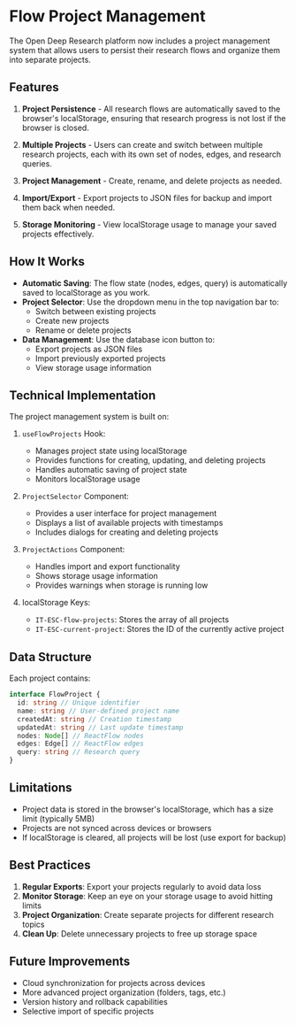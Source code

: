 # Flow Project Management

The Open Deep Research platform now includes a project management system that allows users to persist their research flows and organize them into separate projects.

## Features

1. **Project Persistence** - All research flows are automatically saved to the browser's localStorage, ensuring that research progress is not lost if the browser is closed.

2. **Multiple Projects** - Users can create and switch between multiple research projects, each with its own set of nodes, edges, and research queries.

3. **Project Management** - Create, rename, and delete projects as needed.

4. **Import/Export** - Export projects to JSON files for backup and import them back when needed.

5. **Storage Monitoring** - View localStorage usage to manage your saved projects effectively.

## How It Works

-   **Automatic Saving**: The flow state (nodes, edges, query) is automatically saved to localStorage as you work.
-   **Project Selector**: Use the dropdown menu in the top navigation bar to:
    -   Switch between existing projects
    -   Create new projects
    -   Rename or delete projects
-   **Data Management**: Use the database icon button to:
    -   Export projects as JSON files
    -   Import previously exported projects
    -   View storage usage information

## Technical Implementation

The project management system is built on:

1. `useFlowProjects` Hook:

    - Manages project state using localStorage
    - Provides functions for creating, updating, and deleting projects
    - Handles automatic saving of project state
    - Monitors localStorage usage

2. `ProjectSelector` Component:

    - Provides a user interface for project management
    - Displays a list of available projects with timestamps
    - Includes dialogs for creating and deleting projects

3. `ProjectActions` Component:

    - Handles import and export functionality
    - Shows storage usage information
    - Provides warnings when storage is running low

4. localStorage Keys:
    - `IT-ESC-flow-projects`: Stores the array of all projects
    - `IT-ESC-current-project`: Stores the ID of the currently active project

## Data Structure

Each project contains:

```typescript
interface FlowProject {
  id: string // Unique identifier
  name: string // User-defined project name
  createdAt: string // Creation timestamp
  updatedAt: string // Last update timestamp
  nodes: Node[] // ReactFlow nodes
  edges: Edge[] // ReactFlow edges
  query: string // Research query
}
```

## Limitations

-   Project data is stored in the browser's localStorage, which has a size limit (typically 5MB)
-   Projects are not synced across devices or browsers
-   If localStorage is cleared, all projects will be lost (use export for backup)

## Best Practices

1. **Regular Exports**: Export your projects regularly to avoid data loss
2. **Monitor Storage**: Keep an eye on your storage usage to avoid hitting limits
3. **Project Organization**: Create separate projects for different research topics
4. **Clean Up**: Delete unnecessary projects to free up storage space

## Future Improvements

-   Cloud synchronization for projects across devices
-   More advanced project organization (folders, tags, etc.)
-   Version history and rollback capabilities
-   Selective import of specific projects
